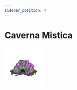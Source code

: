 ```yaml
---
sidebar_position: 4
---
```


# Caverna Mistica
![Caverna Mistica](https://raw.githubusercontent.com/Orna-Brasil/Assets/main/Edificios/Mystic_Cave.webp)